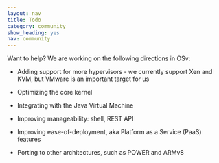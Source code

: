 ```yaml
---
layout: nav
title: Todo
category: community
show_heading: yes
nav: community
---
```


Want to help?
We are working on the following directions in OSv:
<!--more-->

- Adding support for more hypervisors - we currently support Xen and KVM, but VMware is an important target for us

- Optimizing the core kernel

- Integrating with the Java Virtual Machine

- Improving manageability: shell, REST API

- Improving ease-of-deployment, aka Platform as a Service (PaaS) features

- Porting to other architectures, such as POWER and ARMv8